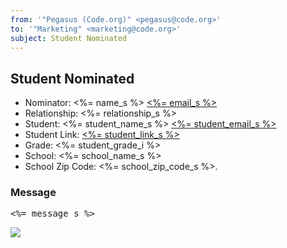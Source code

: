 ```yaml
---
from: '"Pegasus (Code.org)" <pegasus@code.org>'
to: '"Marketing" <marketing@code.org>'
subject: Student Nominated
---
```

## Student Nominated

- Nominator: <%= name_s %> [<%= email_s %>](<%= email_s %>)
- Relationship: <%= relationship_s %>
- Student: <%= student_name_s %> [<%= student_email_s %>](<%= student_email_s %>)
- Student Link: [<%= student_link_s %>](<%= student_link_s %>)
- Grade: <%= student_grade_i %>
- School: <%= school_name_s %>
- School Zip Code: <%= school_zip_code_s %>.

### Message

<pre><%= message_s %></pre>

![](<%= tracking_pixel %>)
